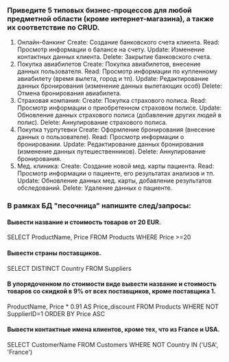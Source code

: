### Приведите 5 типовых бизнес-процессов для любой предметной области (кроме интернет-магазина), а также их соответствие по CRUD.

1. Онлайн-банкинг
   Create: Создание банковского счета клиента.
   Read: Просмотр информации о балансе на счету.
   Update: Изменение контактных данных клиента.
   Delete: Закрытие банковского счета.
2. Покупка авиабилетов
   Create: Покупка авиабилетов, внесение данных пользователя.
   Read: Просмотр информации по купленному авиабилету (время вылета, город и тп).
   Update: Редактирование данных бронирования (изменение данных вылетающих особ)
   Delete: Отмена бронирования авиабилета.
3. Страховая компания:
   Create: Покупка страхового полиса.
   Read: Просмотр информации о приобретенном страховом полисе.
   Update: Обновление данных страхового полиса (добавление других людей в полис).
   Delete: Аннулирование страхового полиса.
4. Покупка турпутевки
   Create: Оформление бронирования (внесение данных о пользователе).
   Read: Просмотр информации о бронировании.
   Update: Редактирование данных бронирования (изменение данных путешественников).
   Delete: Аннулирование бронирования.
5. Мед. клиника:
   Create: Создание новой мед. карты пациента.
   Read: Просмотр информации о пациенте, его результатах анализов и тп.
   Update: Обновление данных мед. карты, добавление результатов обследований.
   Delete: Удаление данных о пациенте.


### В рамках БД "песочница" напишите след/запросы:
#### Вывести название и стоимость товаров от 20 EUR.


SELECT
ProductName,
Price
FROM Products
WHERE Price >=20


#### Вывести страны поставщиков.


SELECT DISTINCT
Country
FROM Suppliers


#### В упорядоченном по стоимости виде вывести название и стоимость товаров со скидкой в 9% от всех поставщиков, кроме поставщика 1.


ProductName,
Price * 0.91 AS Price_discount
FROM Products
WHERE
NOT SupplierID=1
ORDER BY Price ASC


#### Вывести контактные имена клиентов, кроме тех, что из France и USA.


SELECT CustomerName
FROM Customers
WHERE
NOT Country IN ('USA', 'France')




